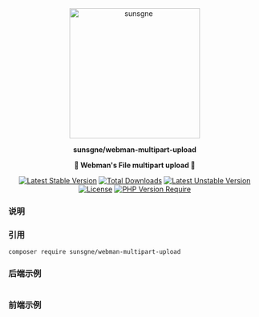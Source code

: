<div align="center" style="border-radius: 50px">
    <img width="260px"  src="https://cdn.nine1120.cn/logo-i.png" alt="sunsgne">
</div>

**<p align="center">sunsgne/webman-multipart-upload</p>**

**<p align="center">🐬 Webman's File multipart upload  🐬</p>**

<div align="center">

[![Latest Stable Version](http://poser.pugx.org/sunsgne/webman-multipart-upload/v)](https://packagist.org/packages/sunsgne/webman-multipart-upload)
[![Total Downloads](http://poser.pugx.org/sunsgne/webman-multipart-upload/downloads)](https://packagist.org/packages/sunsgne/webman-multipart-upload)
[![Latest Unstable Version](http://poser.pugx.org/sunsgne/webman-multipart-upload/v/unstable)](https://packagist.org/packages/sunsgne/webman-multipart-upload)
[![License](http://poser.pugx.org/sunsgne/webman-multipart-upload/license)](https://packagist.org/packages/sunsgne/webman-multipart-upload)
[![PHP Version Require](http://poser.pugx.org/sunsgne/webman-multipart-upload/require/php)](https://packagist.org/packages/sunsgne/webman-multipart-upload)

</div>

### 说明

### 引用
```shell
composer require sunsgne/webman-multipart-upload
```

### 后端示例
```php

```

### 前端示例
```js

```

